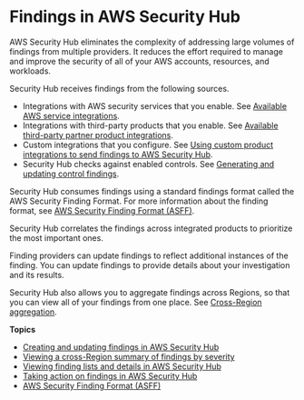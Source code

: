 # Findings in AWS Security Hub<a name="securityhub-findings"></a>

AWS Security Hub eliminates the complexity of addressing large volumes of findings from multiple providers\. It reduces the effort required to manage and improve the security of all of your AWS accounts, resources, and workloads\.

Security Hub receives findings from the following sources\.
+ Integrations with AWS security services that you enable\. See [Available AWS service integrations](securityhub-internal-providers.md)\.
+ Integrations with third\-party products that you enable\. See [Available third\-party partner product integrations](securityhub-partner-providers.md)\.
+ Custom integrations that you configure\. See [Using custom product integrations to send findings to AWS Security Hub](securityhub-custom-providers.md)\.
+ Security Hub checks against enabled controls\. See [Generating and updating control findings](controls-findings-create-update.md)\.

Security Hub consumes findings using a standard findings format called the AWS Security Finding Format\. For more information about the finding format, see [AWS Security Finding Format \(ASFF\)](securityhub-findings-format.md)\.

Security Hub correlates the findings across integrated products to prioritize the most important ones\.

Finding providers can update findings to reflect additional instances of the finding\. You can update findings to provide details about your investigation and its results\.

Security Hub also allows you to aggregate findings across Regions, so that you can view all of your findings from one place\. See [Cross\-Region aggregation](finding-aggregation.md)\.

**Topics**
+ [Creating and updating findings in AWS Security Hub](securityhub-findings-update-types.md)
+ [Viewing a cross\-Region summary of findings by severity](findings-view-summary.md)
+ [Viewing finding lists and details in AWS Security Hub](securityhub-findings-viewing.md)
+ [Taking action on findings in AWS Security Hub](securityhub-findings-taking-action.md)
+ [AWS Security Finding Format \(ASFF\)](securityhub-findings-format.md)